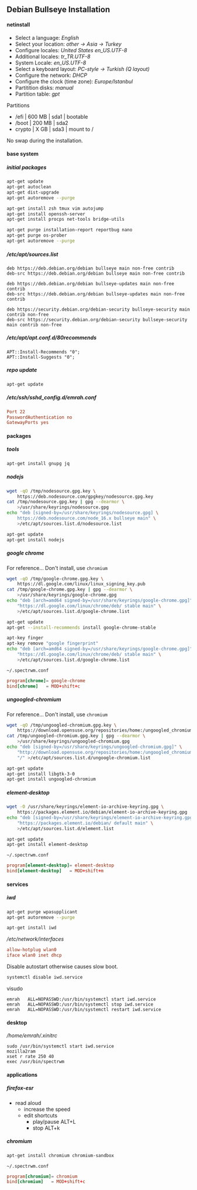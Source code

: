 ## Debian Bullseye Installation

#### netinstall

- Select a language: _English_
- Select your location: _other -> Asia -> Turkey_
- Configure locales: _United States en_US.UTF-8_
- Additional locales: _tr_TR.UTF-8_
- System Locale: _en_US.UTF-8_
- Select a keyboard layout: _PC-style -> Turkish (Q layout)_
- Configure the network: _DHCP_
- Configure the clock (time zone): _Europe/Istanbul_
- Partitition disks: _manual_
- Partition table: _gpt_

Partitions

- /efi | 600 MB | sda1 | bootable
- /boot | 200 MB | sda2
- crypto | X GB | sda3 | mount to /

No swap during the installation.

#### base system

##### initial packages

```bash
apt-get update
apt-get autoclean
apt-get dist-upgrade
apt-get autoremove --purge

apt-get install zsh tmux vim autojump
apt-get install openssh-server
apt-get install procps net-tools bridge-utils

apt-get purge installation-report reportbug nano
apt-get purge os-prober
apt-get autoremove --purge
```

##### /etc/apt/sources.list

```
deb https://deb.debian.org/debian bullseye main non-free contrib
deb-src https://deb.debian.org/debian bullseye main non-free contrib

deb https://deb.debian.org/debian bullseye-updates main non-free contrib
deb-src https://deb.debian.org/debian bullseye-updates main non-free contrib

deb https://security.debian.org/debian-security bullseye-security main contrib non-free
deb-src https://security.debian.org/debian-security bullseye-security main contrib non-free
```

##### /etc/apt/apt.conf.d/80recommends

```
APT::Install-Recommends "0";
APT::Install-Suggests "0";
```

##### repo update

```bash
apt-get update
```

##### /etc/ssh/sshd_config.d/emrah.conf

```conf
Port 22
PasswordAuthentication no
GatewayPorts yes
```

#### packages

##### tools

```bash
apt-get install gnupg jq
```

##### nodejs

```bash
wget -qO /tmp/nodesource.gpg.key \
    https://deb.nodesource.com/gpgkey/nodesource.gpg.key
cat /tmp/nodesource.gpg.key | gpg --dearmor \
    >/usr/share/keyrings/nodesource.gpg
echo "deb [signed-by=/usr/share/keyrings/nodesource.gpg] \
    https://deb.nodesource.com/node_16.x bullseye main" \
    >/etc/apt/sources.list.d/nodesource.list

apt-get update
apt-get install nodejs
```

##### google chrome

For reference... Don't install, use `chromium`

```bash
wget -qO /tmp/google-chrome.gpg.key \
    https://dl.google.com/linux/linux_signing_key.pub
cat /tmp/google-chrome.gpg.key | gpg --dearmor \
    >/usr/share/keyrings/google-chrome.gpg
echo "deb [arch=amd64 signed-by=/usr/share/keyrings/google-chrome.gpg]" \
    "https://dl.google.com/linux/chrome/deb/ stable main" \
    >/etc/apt/sources.list.d/google-chrome.list

apt-get update
apt-get --install-recommends install google-chrome-stable

apt-key finger
apt-key remove "google fingerprint"
echo "deb [arch=amd64 signed-by=/usr/share/keyrings/google-chrome.gpg]" \
    "https://dl.google.com/linux/chrome/deb/ stable main" \
    >/etc/apt/sources.list.d/google-chrome.list
```

`~/.spectrwm.conf`

```conf
program[chrome]= google-chrome
bind[chrome]   = MOD+shift+c
```

##### ungoogled-chromium

For reference... Don't install, use `chromium`

```bash
wget -qO /tmp/ungoogled-chromium.gpg.key \
    https://download.opensuse.org/repositories/home:/ungoogled_chromium/Debian_Bullseye/Release.key
cat /tmp/ungoogled-chromium.gpg.key | gpg --dearmor \
    >/usr/share/keyrings/ungoogled-chromium.gpg
echo "deb [signed-by=/usr/share/keyrings/ungoogled-chromium.gpg]" \
    "http://download.opensuse.org/repositories/home:/ungoogled_chromium/Debian_Bullseye/" \
    "/" >/etc/apt/sources.list.d/ungoogle-chromium.list

apt-get update
apt-get install libgtk-3-0
apt-get install ungoogled-chromium
```

##### element-desktop

```bash
wget -O /usr/share/keyrings/element-io-archive-keyring.gpg \
    https://packages.element.io/debian/element-io-archive-keyring.gpg
echo "deb [signed-by=/usr/share/keyrings/element-io-archive-keyring.gpg]" \
    "https://packages.element.io/debian/ default main" \
    >/etc/apt/sources.list.d/element.list

apt-get update
apt-get install element-desktop
```

`~/.spectrwm.conf`

```conf
program[element-desktop]= element-desktop
bind[element-desktop]   = MOD+shift+m
```

#### services

##### iwd

```bash
apt-get purge wpasupplicant
apt-get autoremove --purge

apt-get install iwd
```

_/etc/network/interfaces_

```conf
allow-hotplug wlan0
iface wlan0 inet dhcp
```

Disable autostart otherwise causes slow boot.

```bash
systemctl disable iwd.service
```

visudo

```
emrah   ALL=NOPASSWD:/usr/bin/systemctl start iwd.service
emrah   ALL=NOPASSWD:/usr/bin/systemctl stop iwd.service
emrah   ALL=NOPASSWD:/usr/bin/systemctl restart iwd.service
```

#### desktop

_/home/emrah/.xinitrc_

```
sudo /usr/bin/systemctl start iwd.service
mozilla2ram
xset r rate 250 40
exec /usr/bin/spectrwm
```

#### applications

##### firefox-esr

- read aloud
  - increase the speed
  - edit shortcuts
    - play/pause ALT+L
    - stop ALT+k

##### chromium

```bash
apt-get install chromium chromium-sandbox
```

`~/.spectrwm.conf`

```conf
program[chromium]= chromium
bind[chromium]   = MOD+shift+c
```
